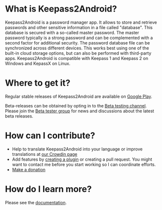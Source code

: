 
# What is Keepass2Android?
Keepass2Android is a password manager app. It allows to store and retrieve passwords and other sensitive information in a file called "database". This database is secured with a so-called master password. The master password typically is a strong password and can be complemented with a second factor for additional security.
The password database file can be synchronized across different devices. This works best using one of the built-in cloud storage options, but can also be performed with third-party apps. Keepass2Android is compatible with Keepass 1 and Keepass 2 on Windows and KepassX on Linux.

# Where to get it?
Regular stable releases of Keepass2Android are available on [Google Play](https://play.google.com/store/apps/details?id=keepass2android.keepass2android).

Beta-releases can be obtained by opting in to the [Beta testing channel](https://play.google.com/apps/testing/keepass2android.keepass2android). Please join the [Beta tester group](https://plus.google.com/communities/107293657110547776032) for news and discussions about the latest beta releases.

# How can I contribute?
* Help to translate Keepass2Android into your language or improve translations at [our Crowdin page](http://crowdin.net/project/keepass2android)
* Add features by [creating a plugin](How-to-create-a-plug-in_) or creating a pull request. You might want to contact me before you start working so I can coordinate efforts.
* [Make a donation](http://philipp.crocoll.net/donate.php)

# How do I learn more?
Please see the [documentation](Documentation.md).